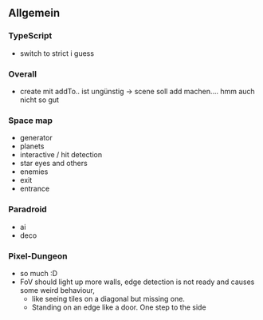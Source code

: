 ## Allgemein

### TypeScript
* switch to strict i guess

### Overall
* create mit addTo.. ist ungünstig -> scene soll add machen.... hmm auch nicht so gut

### Space map

* generator
* planets
* interactive / hit detection
* star eyes and others
* enemies
* exit
* entrance

### Paradroid

* ai
* deco

### Pixel-Dungeon

* so much :D
* FoV should light up more walls, edge detection is not ready and causes some weird behaviour,
  * like seeing tiles on a diagonal but missing one.
  * Standing on an edge like a door. One step to the side
